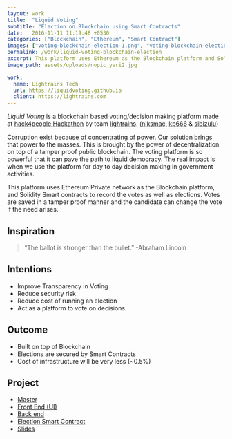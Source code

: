```yaml
---
layout: work
title:  "Liquid Voting"
subtitle: "Election on Blockchain using Smart Contracts"
date:   2016-11-11 11:19:48 +0530
categories: ["Blockchain", "Ethereum", "Smart Contract"]
images: ["voting-blockchain-election-1.png", "voting-blockchain-election-2.png", "voting-blockchain-election-3.png", "voting-blockchain-election-4.png"]
permalink: /work/liquid-voting-blockchain-election
excerpt: This platform uses Ethereum as the Blockchain platform and Solidity Smart contracts to record the votes as well as elections in a tamper proof manner.
image_path: assets/uploads/nopic_yari2.jpg

work:
  name: Lightrains Tech
  url: https://liquidvoting.github.io
  client: https://lightrains.com
---
```


*Liquid Voting* is a blockchain based voting/decision making platform made at [hack4people Hackathon](http://hack4people.com) by team  [lightrains](https://lightrains.com). ([niksmac](https://github.com/niksmac), [kp666](https://github.com/kp666) & [sibizulu](https://github.com/sibizulu))

Corruption exist because of concentrating of power. Our solution brings that power to the masses. This is brought by the power of decentralization on top of a tamper proof public blockchain. The voting platform is so powerful that it can pave the path to liquid democracy. The real impact is when we use the platform for day to day decision making in government activities.

This platform uses Ethereum Private network as the Blockchain platform, and Solidity Smart contracts to record the votes as well as elections. Votes are saved in a tamper proof manner and the candidate can change the vote if the need arises.

## Inspiration
> “The ballot is stronger than the bullet.”
> -Abraham Lincoln

## Intentions

* Improve Transparency in Voting
* Reduce security risk
* Reduce cost of running an election
* Act as a platform to vote on decisions.

## Outcome

* Built on top of Blockchain
* Elections are secured by Smart Contracts
* Cost of infrastructure will be very less (~0.5%)

## Project

* [Master](https://github.com/liquidvoting)
* [Front End (UI)](https://github.com/liquidvoting/liquidvoting.github.io)
* [Back end](https://github.com/liquidvoting/liquidvoting.server)
* [Election Smart Contract](https://github.com/liquidvoting/liquidvoting.smartcontract)
* [Slides](https://github.com/liquidvoting/presentation)
